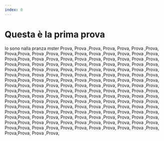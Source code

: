 ```yaml
---
index: 0
---
```


# Questa è la prima prova

Io sono nalla pranza mster
Prova, Prova ,Prova, Prova, Prova, Prova ,Prova, Prova,Prova, Prova ,Prova,
Prova, Prova, Prova ,Prova, Prova, Prova ,Prova, Prova,Prova, Prova ,Prova,
Prova, Prova ,Prova, Prova, Prova, Prova ,Prova, Prova,Prova, Prova ,Prova,
Prova, Prova, Prova ,Prova, Prova, Prova ,Prova, Prova,Prova, Prova ,Prova,
Prova, Prova ,Prova, Prova, Prova, Prova ,Prova, Prova,Prova, Prova ,Prova,
Prova, Prova, Prova ,Prova, Prova, Prova ,Prova, Prova,Prova, Prova ,Prova,
Prova, Prova ,Prova, Prova, Prova, Prova ,Prova, Prova,Prova, Prova ,Prova,
Prova, Prova, Prova ,Prova, Prova, Prova ,Prova, Prova,Prova, Prova ,Prova,
Prova, Prova ,Prova, Prova, Prova, Prova ,Prova, Prova,Prova, Prova ,Prova,
Prova, Prova, Prova ,Prova, Prova, Prova ,Prova, Prova,Prova, Prova ,Prova,
Prova, Prova ,Prova, Prova, Prova, Prova ,Prova, Prova,Prova, Prova ,Prova,
Prova, Prova, Prova ,Prova, Prova, Prova ,Prova, Prova,Prova, Prova ,Prova,
Prova, Prova ,Prova, Prova, Prova, Prova ,Prova, Prova,Prova, Prova ,Prova,
Prova, Prova, Prova ,Prova, Prova, Prova ,Prova, Prova,Prova, Prova ,Prova,
Prova, Prova ,Prova, Prova, Prova, Prova ,Prova, Prova,Prova, Prova ,Prova,
Prova, Prova, Prova ,Prova, Prova, Prova ,Prova, Prova,Prova, Prova ,Prova,

